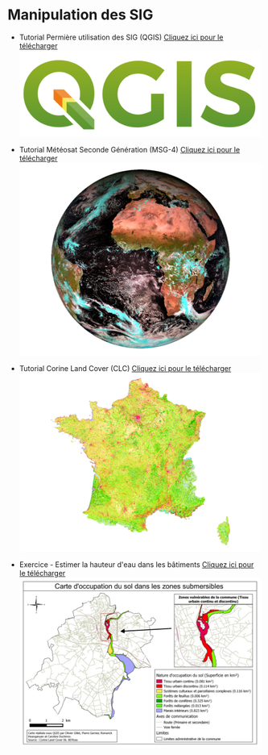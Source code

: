 # Manipulation des SIG

* Tutorial Permière utilisation des SIG (QGIS) <a href="documents/INTRODUCTION.pdf" download>Cliquez ici pour le télécharger</a>
![CLC](documents/qgis-logo-new.png)
 
* Tutorial Météosat Seconde Génération (MSG-4) <a href="documents/MSG.pdf" download>Cliquez ici pour le télécharger</a>
![MSG-4](documents/MAP_3.png)

* Tutorial Corine Land Cover (CLC) <a href="documents/CLC.pdf" download>Cliquez ici pour le télécharger</a>
![CLC](documents/MAP_1.png)

* Exercice - Estimer la hauteur d'eau dans les bâtiments <a href="documents/EXERCICE.pdf" download>Cliquez ici pour le télécharger</a>
![CLC](documents/EXO.jpg)
